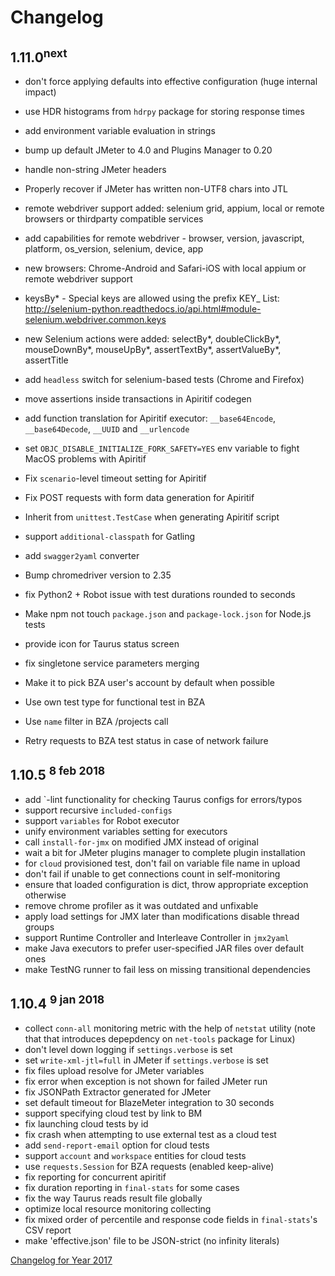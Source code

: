 # Changelog

## 1.11.0<sup>next</sup>
 - don't force applying defaults into effective configuration (huge internal impact)
 - use HDR histograms from `hdrpy` package for storing response times
 - add environment variable evaluation in strings
 
 - bump up default JMeter to 4.0 and Plugins Manager to 0.20
 - handle non-string JMeter headers
 - Properly recover if JMeter has written non-UTF8 chars into JTL
 
 - remote webdriver support added: selenium grid, appium, local or remote browsers or thirdparty compatible services
 - add capabilities for remote webdriver - browser, version, javascript, platform, os_version, selenium, device, app
 - new browsers: Chrome-Android and Safari-iOS with local appium or remote webdriver support
 - keysBy* - Special keys are allowed using the prefix KEY_ List: http://selenium-python.readthedocs.io/api.html#module-selenium.webdriver.common.keys
 - new Selenium actions were added: selectBy*, doubleClickBy*, mouseDownBy*, mouseUpBy*, assertTextBy*, assertValueBy*, assertTitle
 - add `headless` switch for selenium-based tests (Chrome and Firefox)
 
 - move assertions inside transactions in Apiritif codegen
 - add function translation for Apiritif executor: `__base64Encode`, `__base64Decode`, `__UUID` and `__urlencode`
 - set `OBJC_DISABLE_INITIALIZE_FORK_SAFETY=YES` env variable to fight MacOS problems with Apiritif
 - Fix `scenario`-level timeout setting for Apiritif
 - Fix POST requests with form data generation for Apiritif
 - Inherit from `unittest.TestCase` when generating Apiritif script

 - support `additional-classpath` for Gatling
 - add `swagger2yaml` converter
 - Bump chromedriver version to 2.35
 - fix Python2 + Robot issue with test durations rounded to seconds
 - Make npm not touch `package.json` and `package-lock.json` for Node.js tests
 - provide icon for Taurus status screen
 - fix singletone service parameters merging

 - Make it to pick BZA user's account by default when possible
 - Use own test type for functional test in BZA
 - Use `name` filter in BZA /projects call
 - Retry requests to BZA test status in case of network failure


## 1.10.5 <sup>8 feb 2018</sup>
 - add `-lint functionality for checking Taurus configs for errors/typos
 - support recursive `included-configs`
 - support `variables` for Robot executor
 - unify environment variables setting for executors
 - call `install-for-jmx` on modified JMX instead of original
 - wait a bit for JMeter plugins manager to complete plugin installation
 - for `cloud` provisioned test, don't fail on variable file name in upload
 - don't fail if unable to get connections count in self-monitoring
 - ensure that loaded configuration is dict, throw appropriate exception otherwise
 - remove chrome profiler as it was outdated and unfixable
 - apply load settings for JMX later than modifications disable thread groups
 - support Runtime Controller and Interleave Controller in `jmx2yaml`
 - make Java executors to prefer user-specified JAR files over default ones
 - make TestNG runner to fail less on missing transitional dependencies

## 1.10.4 <sup>9 jan 2018</sup>
 - collect `conn-all` monitoring metric with the help of `netstat` utility (note that that introduces depepdency on `net-tools` package for Linux)
 - don't level down logging if `settings.verbose` is set
 - set `write-xml-jtl=full` in JMeter if `settings.verbose` is set
 - fix files upload resolve for JMeter variables 
 - fix error when exception is not shown for failed JMeter run
 - fix JSONPath Extractor generated for JMeter
 - set default timeout for BlazeMeter integration to 30 seconds
 - support specifying cloud test by link to BM
 - fix launching cloud tests by id
 - fix crash when attempting to use external test as a cloud test
 - add `send-report-email` option for cloud tests
 - support `account` and `workspace` entities for cloud tests
 - use `requests.Session` for BZA requests (enabled keep-alive)
 - fix reporting for concurrent apiritif
 - fix duration reporting in `final-stats` for some cases
 - fix the way Taurus reads result file globally
 - optimize local resource monitoring collecting
 - fix mixed order of percentile and response code fields in `final-stats`'s CSV report
 - make 'effective.json' file to be JSON-strict (no infinity literals)
 
[Changelog for Year 2017](Changelog2017.md)
